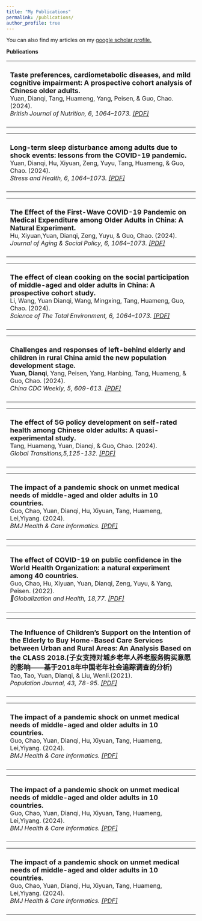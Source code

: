 ```yaml
---
title: "My Publications"
permalink: /publications/
author_profile: true
---
```


You can also find my articles on my <u><a href="https://scholar.google.com/citations?user=jvubDjMAAAAJ&hl=en&oi=ao">google scholar profile</a>.</u>

<strong>Publications</strong> <br>

<table style="border: none; border-collapse: collapse; font-size: 16px;">
<tbody>  <tr>  <td style="vertical-align: top; padding: 10px; border: none;"> 
<p>
<strong style="font-size: 18px;">Taste preferences, cardiometabolic diseases, and mild cognitive impairment: A prospective cohort analysis of Chinese older adults.</strong> <br>
Yuan, Dianqi, Tang, Huameng, Yang, Peisen, & Guo, Chao. (2024). <br>
<i>British Journal of Nutrition, 6, 1064–1073. <a href="https://www.cambridge.org/core/journals/british-journal-of-nutrition/article/abs/taste-preferences-cardiometabolic-diseases-and-mild-cognitive-impairment-a-prospective-cohort-analysis-of-older-chinese-adults/7D5973C862DD792A58D85695AC57FBA3"> [PDF] </a> </i>  
</p> </td> </tr> </tbody> </table>


<table style="border: none; border-collapse: collapse; font-size: 16px;">
<tbody>  <tr>  <td style="vertical-align: top; padding: 10px; border: none;"> 
<p>
<strong style="font-size: 18px;">Long-term sleep disturbance among adults due to shock events: lessons from the COVID-19 pandemic.</strong> <br>
Yuan, Dianqi, Hu, Xiyuan, Zeng, Yuyu, Tang, Huameng, & Guo, Chao. (2024). <br>
<i>Stress and Health, 6, 1064–1073. <a href="https://onlinelibrary.wiley.com/doi/10.1002/smi.3385"> [PDF] </a> </i>  
</p> </td> </tr> </tbody> </table>

<table style="border: none; border-collapse: collapse; font-size: 16px;">
<tbody>  <tr>  <td style="vertical-align: top; padding: 10px; border: none;"> 
<p>
<strong style="font-size: 18px;">The Effect of the First-Wave COVID-19 Pandemic on Medical Expenditure among Older Adults in China: A Natural Experiment.</strong> <br>
Hu, Xiyuan,Yuan, Dianqi, Zeng, Yuyu, & Guo, Chao. (2024). <br>
<i> Journal of Aging & Social Policy, 6, 1064–1073. <a href="https://www.tandfonline.com/doi/abs/10.1080/08959420.2024.2348967"> [PDF] </a> </i>  
</p> </td> </tr> </tbody> </table>

<table style="border: none; border-collapse: collapse; font-size: 16px;">
<tbody>  <tr>  <td style="vertical-align: top; padding: 10px; border: none;"> 
<p>
<strong style="font-size: 18px;">The effect of clean cooking on the social participation of middle-aged and older adults in China: A prospective cohort study.</strong> <br>
Li, Wang, Yuan Dianqi, Wang, Mingxing, Tang, Huameng, Guo, Chao. (2024). <br>
<i> Science of The Total Environment, 6, 1064–1073. <a href="https://www.tandfonline.com/doi/abs/10.1080/08959420.2024.2348967"> [PDF] </a> </i>  
</p> </td> </tr> </tbody> </table>


<table style="border: none; border-collapse: collapse; font-size: 16px;">
<tbody>  <tr>  <td style="vertical-align: top; padding: 10px; border: none;"> 
<p>
<strong style="font-size: 18px;">Challenges and responses of left-behind elderly and children in rural China amid the new population development stage.</strong> <br>
<strong>Yuan, Dianqi</strong>, Yang, Peisen, Yang, Hanbing, Tang, Huameng, & Guo, Chao. (2024). <br>
<i> China CDC Weekly, 5, 609-613. <a href="https://www.tandfonline.com/doi/abs/10.1080/08959420.2024.2348967"> [PDF] </a> </i>  
</p> </td> </tr> </tbody> </table>



<table style="border: none; border-collapse: collapse; font-size: 16px;">
<tbody>  <tr>  <td style="vertical-align: top; padding: 10px; border: none;"> 
<p>
<strong style="font-size: 18px;">The effect of 5G policy development on self-rated health among Chinese older adults: A quasi-experimental study.</strong> <br>
Tang, Huameng, Yuan, Dianqi, & Guo, Chao. (2024). <br>
<i> Global Transitions,5,125-132. <a href="https://www.tandfonline.com/doi/abs/10.1080/08959420.2024.2348967"> [PDF] </a> </i>  
</p> </td> </tr> </tbody> </table>


<table style="border: none; border-collapse: collapse; font-size: 16px;">
<tbody>  <tr>  <td style="vertical-align: top; padding: 10px; border: none;"> 
<p>
<strong style="font-size: 18px;">The impact of a pandemic shock on unmet medical needs of middle-aged and older adults in 10 countries.</strong> <br>
Guo, Chao, Yuan, Dianqi, Hu, Xiyuan, Tang, Huameng, Lei,Yiyang. (2024). <br>
<i> BMJ Health & Care Informatics. <a href="https://www.tandfonline.com/doi/abs/10.1080/08959420.2024.2348967"> [PDF] </a> </i>  
</p> </td> </tr> </tbody> </table>



<table style="border: none; border-collapse: collapse; font-size: 16px;">
<tbody>  <tr>  <td style="vertical-align: top; padding: 10px; border: none;"> 
<p>
<strong style="font-size: 18px;">The effect of COVID-19 on public confidence in the World Health Organization: a natural experiment among 40 countries. </strong> <br>
Guo, Chao, Hu, Xiyuan, Yuan, Dianqi, Zeng, Yuyu, & Yang, Peisen. (2022). <br>
<i> Globalization and Health, 18,77. <a href="https://link.springer.com/article/10.1186/s12992-022-00872-y"> [PDF] </a> </i>  
</p> </td> </tr> </tbody> </table>


<table style="border: none; border-collapse: collapse; font-size: 16px;">
<tbody>  <tr>  <td style="vertical-align: top; padding: 10px; border: none;"> 
<p>
<strong style="font-size: 18px;">The Influence of Children’s Support on the Intention of the Elderly to Buy Home-Based Care Services between Urban and Rural Areas: An Analysis Based on the CLASS 2018.(子女支持对城乡老年人养老服务购买意愿的影响——基于2018年中国老年社会追踪调查的分析)</strong> <br>
Tao, Tao, Yuan, Dianqi, & Liu, Wenli.(2021). <br>
<i> Population Journal, 43, 78-95. <a href="https://www.cnki.net/KCMS/detail/detail.aspx?dbcode=CJFD&dbname=CJFDLAST2021&filename=RKXK202101007&uniplatform=OVERSEA&v=LLfdEnNsKsvS27L1BI4CXDNkHlZXMfmvitjVnpQ9c2-mOyzlHF0rizbmBtFvDgcG"> [PDF] </a> </i>  
</p> </td> </tr> </tbody> </table>


<table style="border: none; border-collapse: collapse; font-size: 16px;">
<tbody>  <tr>  <td style="vertical-align: top; padding: 10px; border: none;"> 
<p>
<strong style="font-size: 18px;">The impact of a pandemic shock on unmet medical needs of middle-aged and older adults in 10 countries.</strong> <br>
Guo, Chao, Yuan, Dianqi, Hu, Xiyuan, Tang, Huameng, Lei,Yiyang. (2024). <br>
<i> BMJ Health & Care Informatics. <a href="https://www.tandfonline.com/doi/abs/10.1080/08959420.2024.2348967"> [PDF] </a> </i>  
</p> </td> </tr> </tbody> </table>

<table style="border: none; border-collapse: collapse; font-size: 16px;">
<tbody>  <tr>  <td style="vertical-align: top; padding: 10px; border: none;"> 
<p>
<strong style="font-size: 18px;">The impact of a pandemic shock on unmet medical needs of middle-aged and older adults in 10 countries.</strong> <br>
Guo, Chao, Yuan, Dianqi, Hu, Xiyuan, Tang, Huameng, Lei,Yiyang. (2024). <br>
<i> BMJ Health & Care Informatics. <a href="https://www.tandfonline.com/doi/abs/10.1080/08959420.2024.2348967"> [PDF] </a> </i>  
</p> </td> </tr> </tbody> </table>


<table style="border: none; border-collapse: collapse; font-size: 16px;">
<tbody>  <tr>  <td style="vertical-align: top; padding: 10px; border: none;"> 
<p>
<strong style="font-size: 18px;">The impact of a pandemic shock on unmet medical needs of middle-aged and older adults in 10 countries.</strong> <br>
Guo, Chao, Yuan, Dianqi, Hu, Xiyuan, Tang, Huameng, Lei,Yiyang. (2024). <br>
<i> BMJ Health & Care Informatics. <a href="https://www.tandfonline.com/doi/abs/10.1080/08959420.2024.2348967"> [PDF] </a> </i>  
</p> </td> </tr> </tbody> </table>
